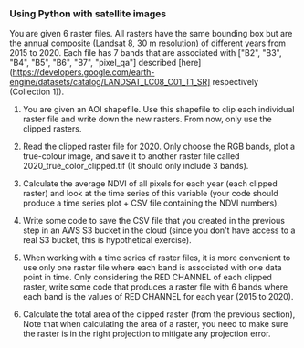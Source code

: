 ### Using Python with satellite images

You are given 6 raster files. All rasters have the same bounding box but are the annual composite (Landsat 8, 30 m resolution) of different years from 2015 to 2020. Each file has 7 bands that are associated with ["B2", "B3", "B4", "B5", "B6", "B7", "pixel_qa"] described [here](https://developers.google.com/earth-engine/datasets/catalog/LANDSAT_LC08_C01_T1_SR] respectively (Collection 1)).

1.	You are given an AOI shapefile. Use this shapefile to clip each individual raster file and write down the new rasters. From now, only use the clipped rasters.

2.	Read the clipped raster file for 2020. Only choose the RGB bands, plot a true-colour image, and save it to another raster file called 2020_true_color_clipped.tif (It should only include 3 bands).

3.	Calculate the average NDVI of all pixels for each year (each clipped raster) and look at the time series of this variable (your code should produce a time series plot + CSV file containing the NDVI numbers).

4.	Write some code to save the CSV file that you created in the previous step in an AWS S3 bucket in the cloud (since you don't have access to a real S3 bucket, this is hypothetical exercise).

5.	When working with a time series of raster files, it is more convenient to use only one raster file where each band is associated with one data point in time. Only considering the RED CHANNEL of each clipped raster, write some code that produces a raster file with 6 bands where each band is the values of RED CHANNEL for each year (2015 to 2020). 

6. Calculate the total area of the clipped raster (from the previous section), Note that when calculating the area of a raster, you need to make sure the raster is in the right projection to mitigate any projection error.
